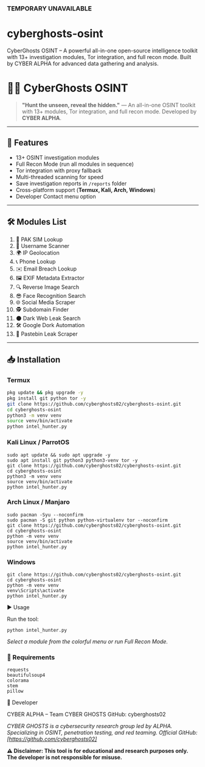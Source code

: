 ### TEMPORARY UNAVAILABLE 
 
 # cyberghosts-osint
CyberGhosts OSINT – A powerful all-in-one open-source intelligence toolkit with 13+ investigation modules, Tor integration, and full recon mode. Built by CYBER ALPHA for advanced data gathering and analysis.

# 🕵️‍♂️ CyberGhosts OSINT
> **"Hunt the unseen, reveal the hidden."** — An all-in-one OSINT toolkit with 13+ modules, Tor integration, and full recon mode. Developed by **CYBER ALPHA**.

---

## 📌 Features
- 13+ OSINT investigation modules  
- Full Recon Mode (run all modules in sequence)  
- Tor integration with proxy fallback  
- Multi-threaded scanning for speed  
- Save investigation reports in `/reports` folder  
- Cross-platform support (**Termux, Kali, Arch, Windows**)  
- Developer Contact menu option  

---

## 🛠 Modules List
1. 📱 PAK SIM Lookup  
2. 👤 Username Scanner  
3. 🌍 IP Geolocation  
4. 📞 Phone Lookup  
5. ✉️ Email Breach Lookup  
6. 🖼 EXIF Metadata Extractor  
7. 🔍 Reverse Image Search  
8. 😎 Face Recognition Search  
9. 🌐 Social Media Scraper  
10. 🕵 Subdomain Finder  
11. 🌑 Dark Web Leak Search  
12. 🛠 Google Dork Automation  
13. 📄 Pastebin Leak Scraper  

---

## 📥 Installation

### **Termux**
```bash
pkg update && pkg upgrade -y
pkg install git python tor -y
git clone https://github.com/cyberghosts02/cyberghosts-osint.git
cd cyberghosts-osint
python3 -m venv venv
source venv/bin/activate
python intel_hunter.py
```
### Kali Linux / ParrotOS
```
sudo apt update && sudo apt upgrade -y
sudo apt install git python3 python3-venv tor -y
git clone https://github.com/cyberghosts02/cyberghosts-osint.git
cd cyberghosts-osint
python3 -m venv venv
source venv/bin/activate
python intel_hunter.py
```


### Arch Linux / Manjaro
```
sudo pacman -Syu --noconfirm
sudo pacman -S git python python-virtualenv tor --noconfirm
git clone https://github.com/cyberghosts02/cyberghosts-osint.git
cd cyberghosts-osint
python -m venv venv
source venv/bin/activate
python intel_hunter.py
```


### Windows
```
git clone https://github.com/cyberghosts02/cyberghosts-osint.git
cd cyberghosts-osint
python -m venv venv
venv\Scripts\activate
python intel_hunter.py
```


▶ Usage

Run the tool:
```
python intel_hunter.py
```

*Select a module from the colorful menu or run Full Recon Mode.*


### 📂 Requirements

```
requests
beautifulsoup4
colorama
stem
pillow
```

👤 Developer

CYBER ALPHA – Team CYBER GHOSTS
GitHub: cyberghosts02

*CYBER GHOSTS is a cybersecurity research group led by ALPHA.*
*Specializing in OSINT, penetration testing, and red teaming.*
*Official GitHub: [https://github.com/cyberghosts02]*

**⚠ Disclaimer: This tool is for educational and research purposes only. The developer is not responsible for misuse.**
